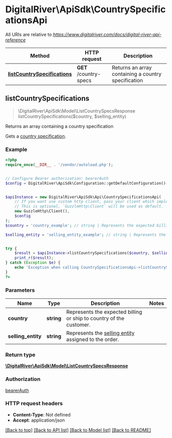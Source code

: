# DigitalRiver\ApiSdk\CountrySpecificationsApi

All URIs are relative to *https://www.digitalriver.com/docs/digital-river-api-reference*

Method | HTTP request | Description
------------- | ------------- | -------------
[**listCountrySpecifications**](CountrySpecificationsApi.md#listCountrySpecifications) | **GET** /country-specs | Returns an array containing a country specification



## listCountrySpecifications

> \DigitalRiver\ApiSdk\Model\ListCountrySpecsResponse listCountrySpecifications($country, $selling_entity)

Returns an array containing a country specification

Gets a [country specification](https://docs.digitalriver.com/digital-river-api/country-specs#retrieving-a-countryspec).

### Example

```php
<?php
require_once(__DIR__ . '/vendor/autoload.php');


// Configure Bearer authorization: bearerAuth
$config = DigitalRiver\ApiSdk\Configuration::getDefaultConfiguration()->setAccessToken('YOUR_ACCESS_TOKEN');


$apiInstance = new DigitalRiver\ApiSdk\Api\CountrySpecificationsApi(
    // If you want use custom http client, pass your client which implements `GuzzleHttp\ClientInterface`.
    // This is optional, `GuzzleHttp\Client` will be used as default.
    new GuzzleHttp\Client(),
    $config
);
$country = 'country_example'; // string | Represents the expected billing or ship to country of the customer.

$selling_entity = 'selling_entity_example'; // string | Represents the [selling entity](https://docs.digitalriver.com/digital-river-api/checkouts-and-orders/shared-properties/selling-entities) assigned to the order.


try {
    $result = $apiInstance->listCountrySpecifications($country, $selling_entity);
    print_r($result);
} catch (Exception $e) {
    echo 'Exception when calling CountrySpecificationsApi->listCountrySpecifications: ', $e->getMessage(), PHP_EOL;
}
?>
```

### Parameters


Name | Type | Description  | Notes
------------- | ------------- | ------------- | -------------
 **country** | **string**| Represents the expected billing or ship to country of the customer. |
 **selling_entity** | **string**| Represents the [selling entity](https://docs.digitalriver.com/digital-river-api/checkouts-and-orders/shared-properties/selling-entities) assigned to the order. |

### Return type

[**\DigitalRiver\ApiSdk\Model\ListCountrySpecsResponse**](../Model/ListCountrySpecsResponse.md)

### Authorization

[bearerAuth](../../README.md#bearerAuth)

### HTTP request headers

- **Content-Type**: Not defined
- **Accept**: application/json

[[Back to top]](#) [[Back to API list]](../../README.md#documentation-for-api-endpoints)
[[Back to Model list]](../../README.md#documentation-for-models)
[[Back to README]](../../README.md)


